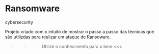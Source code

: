 # Ransomware
cybersecurity


Projeto criado com o intuito de mostrar o passo a passo das técnicas que são utilizdas para realizar um ataque de Ransoware.

>>> Utilize o conhecimento para o bem <<<
